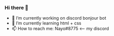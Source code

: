 ### Hi there 👋

- 🔭 I’m currently working on discord bonjour bot
- 🌱 I’m currently learning html + css
- 📫 How to reach me: Nayo#8775 <-- my discord
